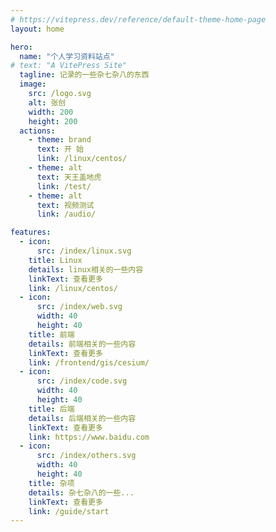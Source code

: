 ```yaml
---
# https://vitepress.dev/reference/default-theme-home-page
layout: home

hero:
  name: "个人学习资料站点"
# text: "A VitePress Site"
  tagline: 记录的一些杂七杂八的东西
  image:
    src: /logo.svg
    alt: 张创
    width: 200
    height: 200
  actions:
    - theme: brand
      text: 开 始
      link: /linux/centos/
    - theme: alt
      text: 天王盖地虎
      link: /test/
    - theme: alt
      text: 视频测试
      link: /audio/

features:
  - icon:
      src: /index/linux.svg  
    title: Linux
    details: linux相关的一些内容
    linkText: 查看更多
    link: /linux/centos/
  - icon:
      src: /index/web.svg
      width: 40
      height: 40
    title: 前端
    details: 前端相关的一些内容
    linkText: 查看更多
    link: /frontend/gis/cesium/
  - icon:
      src: /index/code.svg
      width: 40
      height: 40
    title: 后端
    details: 后端相关的一些内容
    linkText: 查看更多
    link: https://www.baidu.com
  - icon: 
      src: /index/others.svg
      width: 40
      height: 40
    title: 杂项
    details: 杂七杂八的一些...
    linkText: 查看更多
    link: /guide/start
---
```


<style>
  :root {
  --vp-home-hero-name-color: transparent;
  --vp-home-hero-name-background: -webkit-linear-gradient(120deg, #bd34fe, #41d1ff);
  /* --vp-home-hero-image-background-image: linear-gradient(-45deg, #bd34fe 50%, #47caff 50%);
  --vp-home-hero-image-filter: blur(40px); */
}
.VPNav{
  /*box-shadow:0 1px 4px 0 rgba(32, 33, 36, 0.2);
  position:fixed !important;
   background-color:#fff; */
}
.VPFooter {
    padding: 10px !important;
}
.VPHome{
  padding-bottom: 20px !important;
}
.sidebar .sidebar-links {
  /* 设置侧边栏容器的高度 */
  height: 100%;
  /* 隐藏滚动条 */
  scrollbar-width: none;
  -ms-overflow-style: none;
}

.sidebar .sidebar-links::-webkit-scrollbar {
  display: none;
}
::-webkit-scrollbar {
  display: none;
}

</style>
